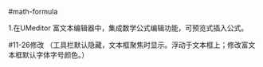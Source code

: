 #math-formula

1.在UMeditor 富文本编辑器中，集成数学公式编辑功能，可预览式插入公式。

#11-26修改
（工具栏默认隐藏，文本框聚焦时显示。浮动于文本框上；修改富文本框默认字体字号颜色。）
